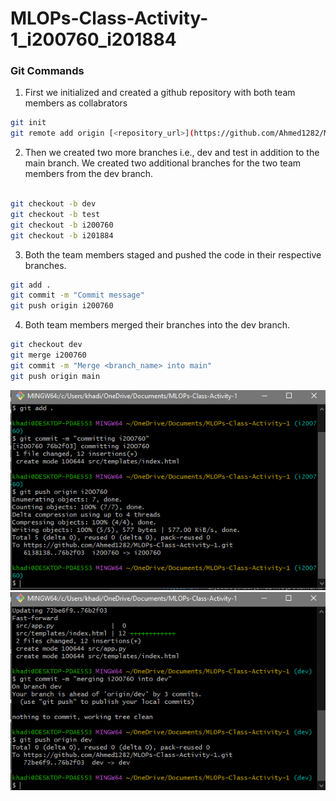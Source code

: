 # MLOPs-Class-Activity-1_i200760_i201884

### Git Commands

1. First we initialized and created a github  repository with both team members as collabrators
```bash
git init
git remote add origin [<repository_url>](https://github.com/Ahmed1282/MLOPs-Class-Activity-1.git)https://github.com/Ahmed1282/mlop_class_task_1_i201884_and_i200760.git
```
2. Then we created two more branches i.e., dev and test in addition to the main branch. We created two additional branches for the two team members from the dev branch.
```bash

git checkout -b dev
git checkout -b test
git checkout -b i200760
git checkout -b i201884
```

3. Both the team members staged and pushed the code in their respective branches.
```bash
git add .
git commit -m "Commit message"
git push origin i200760
```
4. Both team members merged their branches into the dev branch.
```bash
git checkout dev
git merge i200760
git commit -m "Merge <branch_name> into main"
git push origin main
```
![Alt text](i200760.PNG)
![Alt text](merging.PNG)



